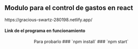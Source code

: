 <h2>Modulo para el control de gastos en react </h2>
<p>https://gracious-swartz-280198.netlify.app/</p>
<h4>Link de el programa en funcionamiento</h4>

<div align="center">
Para probarlo
### `npm install`
### `npm start`

</div>
